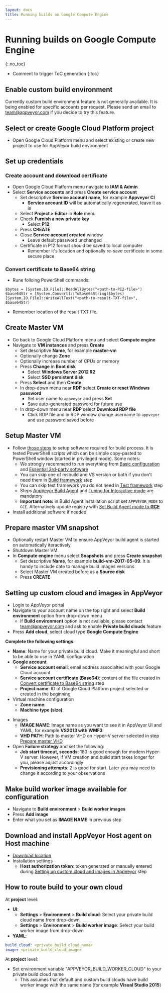 ```yaml
---
layout: docs
title: Running builds on Google Compute Engine
---
```


<!-- markdownlint-disable MD022 MD032 -->
# Running builds on Google Compute Engine
{:.no_toc}

* Comment to trigger ToC generation
{:toc}
<!-- markdownlint-enable MD022 MD032 -->

## Enable custom build environment

Currently custom build environment feature is not generally available. It is being enabled for specific accounts per request. Please send an email to [team@appveyor.com](mailto:team@appveyor.com) if you decide to try this feature.

## Select or create Google Cloud Platform project

* Open Google Cloud Platform menu and select existing or create new project to use for AppVeyor build environment

## Set up credentials

### Create account and download certificate

* Open Google Cloud Platform menu navigate to **IAM & Admin**
* Select **Service accounts** and press **Create service account**
    * Set descriptive **Service account name**, for example **Appveyor CI**
        * **Service account ID** will be automatically regenerated, leave it as is
    * Select **Project > Editor** in **Role** menu
    * Check **Furnish a new private key**
        * Select **P12**
    * Press **CREATE**
    * Close **Service account created** window
        * Leave default password unchanged
    * Certificate in P12 format should be saved to local computer
        * Remember it's location and optionally re-save certificate in some secure place

### Convert certificate to Base64 string

* Rune folloing PowerShell commands:
    
```
$bytes = [System.IO.File]::ReadAllBytes("<path-to-P12-file>")
$base64Str = [System.Convert]::ToBase64String($bytes)
[System.IO.File]::WriteAllText("<path-to-result-TXT-file>", $base64Str)
```

* Remember location of the result TXT file. 
    
## Create Master VM

* Go back to Google Cloud Platform menu and select **Compute engine**
* Navigate to **VM instances** and press **Create**
    * Set descriptive **Name**, for example **master-vm**
    * Optionally change **Zone**
    * Optionally increase number of CPUs or memory
    * Press **Change** in **Boot disk**
        * Select **Windows Server 2012 R2**
        * Select **SSD persistent disk**
    * Press **Select** and then **Create**
    * In drop-down menu near **RDP** select **Create or reset Windows password**
        * Set user name to `appveyor` and press **Set**
        * Save auto-generated password for future use
    * In drop-down menu near **RDP** select **Download RDP file**
        * Click RDP file and in RDP window change username to `appveyor` and use password saved before

## Setup Master VM

* Follow [those steps](/docs/enterprise/setup-master-vm/) to setup software required for build process. It is tested PowerShell scripts which can be simple copy-pasted to PowerShell window (started in privileged mode). Some notes:
    * We strongly recommend to run everything from [Basic configuration](/docs/enterprise/setup-master-vm/#basic-configuration) and [Essential 3rd-party software](/docs/enterprise/setup-master-vm/#essential-3rd-party-software)
    * You can skip one of msbuild and VS version or both if you don't need them in [Build framework](/docs/enterprise/setup-master-vm/#build-framework) step
    * You can skip test framework you do not need in [Test framework](/docs/enterprise/setup-master-vm/#test-framework) step
    * Steps [AppVeyor Build Agent](/docs/enterprise/setup-master-vm/#appveyor-build-agent) and [Tuning for Interactive mode](/docs/enterprise/setup-master-vm/#tuning-for-interactive-mode) are mandatory
    * **Important note:** in Build Agent installation script set `APPVEYOR_MODE` to `GCE`. Alternatively update registry with [Set Build Agent mode to **GCE**](https://github.com/appveyor/ci/blob/master/scripts/enterprise/set_gce_build_agent_mode.ps1)
* Install additional software if needed

## Prepare master VM snapshot

* Optionally restart Master VM to ensure AppVeyor build agent is started on automatically iteractively
* Shutdown Master VM
* In **Compute engine** menu select **Snapshots** and press **Create snapshot**
    * Set descriptive **Name**, for example **build-vm-2017-05-09**. It is handy to include date to manage build images versions
    * Select Master VM created before as a **Source disk**
    * Press **CREATE** 

## Setting up custom cloud and images in AppVeyor

* Login to AppVeyor portal
* Navigate to your account name on the top right and select **Build environment** option from drop-down menu
    * If **Build environment** option is not available, please contact [team@appveyor.com](mailto:team@appveyor.com) and ask to enable **Private build clouds** feature
* Press **Add cloud**, select cloud type **Google Compute Engine**

**Complete the following settings**:

* **Name**: Name for your private build cloud. Make it meaningful and short to be able to use in YAML configuration
* **Google account**
    * **Service account email**: email address associalted with your Google Cloud account
    * **Service account certificate (Base64)**: content of the file created in [Convert certificate to Base64 string](/docs/enterprise/running-builds-on-gce#convert-certificate-to-base64-string) step
    * **Project name**: ID of Google Cloud Platform project selected or created in the beginning
* Virtual machine configuration
    * **Zone name**: 
    * **Machine type (size)**: 
<!---    * **Tags**:
* Networking
    * **Network name**:
        * Select **Assign external IP address** if VMs need to be accessible from outside--->
* Images
    * **IMAGE NAME**: Image name as you want to see it in AppVeyor UI and YAML, for example **VS2013 with WMF3**
    * **VHD PATH**: Path to master VHD on Hyper-V server selected in step [Prepare master VHD](/docs/enterprise/running-builds-on-hyper-v/#prepare-master-vhd)
* Open **Failure strategy** and set the following:
    * **Job start timeout, seconds**: 180 is good enough for modern Hyper-V server. However, if VM creation and build start takes longer for you, please adjust accordingly
    * **Provisioning attempts**: 2 is good for start. Later you may need to change it according to your observations

## Make build worker image available for configuration

* Navigate to **Build environment** > **Build worker images**
* Press **Add image**
* Enter what you set as **IMAGE NAME** in previous step

## Download and install AppVeyor Host agent on Host machine

* [Download location](https://www.appveyor.com/downloads/host-agent/latest/AppveyorHostAgent.msi)
* Installation settings
    * **Host authorization token**: token generated or manually entered during [Setting up custom cloud and images in AppVeyor](/docs/enterprise/running-builds-on-hyper-v/#setting-up-custom-cloud-and-images-in-appveyor) step

## How to route build to your own cloud

At **project** level:

* **UI**:
    * **Settings** > **Environment** > **Build cloud**: Select your private build cloud name from drop-down
    * **Settings** > **Environment** > **Build worker image**: Select your build worker image from drop-down
* **YAML**:

```yaml
build_cloud: <private_build_cloud_name>
image: <private_build_cloud_image>
```

At **project** level:

* Set environment variable "APPVEYOR_BUILD_WORKER_CLOUD" to your private build cloud name
    * This assumes that default and custom build clouds have build worker image with the same name (for example **Visual Studio 2015**)
